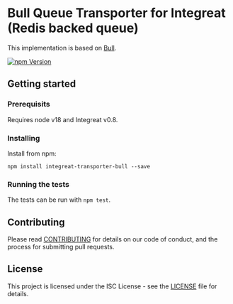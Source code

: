 # Bull Queue Transporter for Integreat (Redis backed queue)

This implementation is based on [Bull](https://github.com/OptimalBits/bull).

[![npm Version](https://img.shields.io/npm/v/integreat-transporter-bull.svg)](https://www.npmjs.com/package/integreat-transporter-bull)

## Getting started

### Prerequisits

Requires node v18 and Integreat v0.8.

### Installing

Install from npm:

```
npm install integreat-transporter-bull --save
```

### Running the tests

The tests can be run with `npm test`.

## Contributing

Please read
[CONTRIBUTING](https://github.com/integreat-io/integreat-transporter-bull/blob/master/CONTRIBUTING.md)
for details on our code of conduct, and the process for submitting pull
requests.

## License

This project is licensed under the ISC License - see the
[LICENSE](https://github.com/integreat-io/integreat-transporter-bull/blob/master/LICENSE)
file for details.
